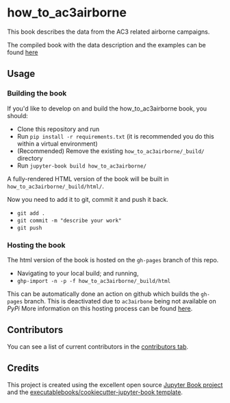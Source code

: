 # how_to_ac3airborne

This book describes the data from the AC3 related airborne campaigns.

The compiled book with the data description and the examples can be found [here](https://igmk.github.io/how_to_ac3airborne/intro.html)

## Usage


### Building the book

If you'd like to develop on and build the how_to_ac3airborne book, you should:

- Clone this repository and run
- Run `pip install -r requirements.txt` (it is recommended you do this within a virtual environment)
- (Recommended) Remove the existing `how_to_ac3airborne/_build/` directory
- Run `jupyter-book build how_to_ac3airborne/`

A fully-rendered HTML version of the book will be built in `how_to_ac3airborne/_build/html/`.

Now you need to add it to git, commit it and push it back.

- `git add .`
- `git commit -m "describe your work"`
- `git push`
 
### Hosting the book

The html version of the book is hosted on the `gh-pages` branch of this repo.

- Navigating to your local build; and running,
- `ghp-import -n -p -f how_to_ac3airborne/_build/html`

This can be automatically done an action on github which builds the `gh-pages` branch. This is deactivated due to `ac3airbone` being not available on *PyPi* More information on this hosting process can be found [here](https://jupyterbook.org/publish/gh-pages.html#manually-host-your-book-with-github-pages).

## Contributors

You can see a list of current contributors in the [contributors tab](https://github.com/mariomech/how_to_ac3airborne/graphs/contributors).

## Credits

This project is created using the excellent open source [Jupyter Book project](https://jupyterbook.org/) and the [executablebooks/cookiecutter-jupyter-book template](https://github.com/executablebooks/cookiecutter-jupyter-book).
